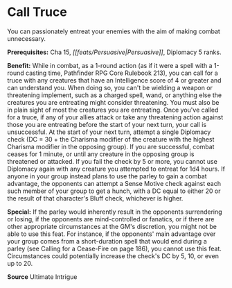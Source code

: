 ﻿---
cssclass: [feats]

---
# Call Truce

You can passionately entreat your enemies with the aim of making combat unnecessary.

**Prerequisites:** Cha 15, _[[feats/Persuasive|Persuasive]]_, Diplomacy 5 ranks.

**Benefit:** While in combat, as a 1-round action (as if it were a spell with a 1-round casting time, Pathfinder RPG Core Rulebook 213), you can call for a truce with any creatures that have an Intelligence score of 4 or greater and can understand you. When doing so, you can't be wielding a weapon or threatening implement, such as a charged spell, wand, or anything else the creatures you are entreating might consider threatening. You must also be in plain sight of most the creatures you are entreating. Once you've called for a truce, if any of your allies attack or take any threatening action against those you are entreating before the start of your next turn, your call is unsuccessful. At the start of your next turn, attempt a single Diplomacy check (DC = 30 + the Charisma modifier of the creature with the highest Charisma modifier in the opposing group). If you are successful, combat ceases for 1 minute, or until any creature in the opposing group is threatened or attacked. If you fail the check by 5 or more, you cannot use Diplomacy again with any creature you attempted to entreat for 1d4 hours. If anyone in your group instead plans to use the parley to gain a combat advantage, the opponents can attempt a Sense Motive check against each such member of your group to get a hunch, with a DC equal to either 20 or the result of that character's Bluff check, whichever is higher.

**Special:** If the parley would inherently result in the opponents surrendering or losing, if the opponents are mind-controlled or fanatics, or if there are other appropriate circumstances at the GM's discretion, you might not be able to use this feat. For instance, if the opponents' main advantage over your group comes from a short-duration spell that would end during a parley (see Calling for a Cease-Fire on page 186), you cannot use this feat. Circumstances could potentially increase the check's DC by 5, 10, or even up to 20.

**Source** Ultimate Intrigue